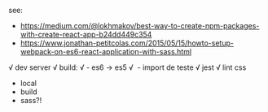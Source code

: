see:
- https://medium.com/@lokhmakov/best-way-to-create-npm-packages-with-create-react-app-b24dd449c354
- https://www.jonathan-petitcolas.com/2015/05/15/howto-setup-webpack-on-es6-react-application-with-sass.html

√ dev server
√ build:
√   - es6 -> es5
√   - import de teste
√ jest
√ lint
css
  - local
  - build
  - sass?!
